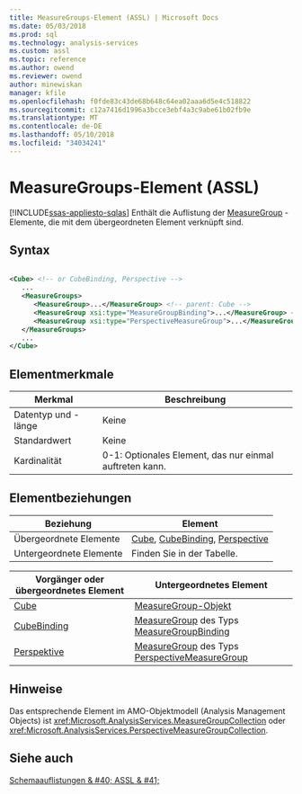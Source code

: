 ```yaml
---
title: MeasureGroups-Element (ASSL) | Microsoft Docs
ms.date: 05/03/2018
ms.prod: sql
ms.technology: analysis-services
ms.custom: assl
ms.topic: reference
ms.author: owend
ms.reviewer: owend
author: minewiskan
manager: kfile
ms.openlocfilehash: f0fde83c43de68b648c64ea02aaa6d5e4c518822
ms.sourcegitcommit: c12a7416d1996a3bcce3ebf4a3c9abe61b02fb9e
ms.translationtype: MT
ms.contentlocale: de-DE
ms.lasthandoff: 05/10/2018
ms.locfileid: "34034241"
---
```

# <a name="measuregroups-element-assl"></a>MeasureGroups-Element (ASSL)
[!INCLUDE[ssas-appliesto-sqlas](../../../includes/ssas-appliesto-sqlas.md)]
  Enthält die Auflistung der [MeasureGroup](../../../analysis-services/scripting/objects/measuregroup-element-assl.md) -Elemente, die mit dem übergeordneten Element verknüpft sind.  
  
## <a name="syntax"></a>Syntax  
  
```xml  
  
<Cube> <!-- or CubeBinding, Perspective -->  
   ...  
   <MeasureGroups>  
      <MeasureGroup>...</MeasureGroup> <!-- parent: Cube -->  
      <MeasureGroup xsi:type="MeasureGroupBinding">...</MeasureGroup> <!-- parent: CubeBinding -->  
      <MeasureGroup xsi:type="PerspectiveMeasureGroup">...</MeasureGroup> <!-- parent: Perspective -->  
   </MeasureGroups>  
   ...  
</Cube>  
```  
  
## <a name="element-characteristics"></a>Elementmerkmale  
  
|Merkmal|Beschreibung|  
|--------------------|-----------------|  
|Datentyp und -länge|Keine|  
|Standardwert|Keine|  
|Kardinalität|0-1: Optionales Element, das nur einmal auftreten kann.|  
  
## <a name="element-relationships"></a>Elementbeziehungen  
  
|Beziehung|Element|  
|------------------|-------------|  
|Übergeordnete Elemente|[Cube](../../../analysis-services/scripting/objects/cube-element-assl.md), [CubeBinding](../../../analysis-services/scripting/data-type/cubebinding-data-type-out-of-line-assl.md), [Perspective](../../../analysis-services/scripting/objects/perspective-element-assl.md)|  
|Untergeordnete Elemente|Finden Sie in der Tabelle.|  
  
|Vorgänger oder übergeordnetes Element|Untergeordnetes Element|  
|------------------------|-------------------|  
|[Cube](../../../analysis-services/scripting/objects/cube-element-assl.md)|[MeasureGroup-Objekt](../../../analysis-services/scripting/objects/measuregroup-element-assl.md)|  
|[CubeBinding](../../../analysis-services/scripting/data-type/cubebinding-data-type-out-of-line-assl.md)|[MeasureGroup](../../../analysis-services/scripting/objects/measuregroup-element-assl.md) des Typs [MeasureGroupBinding](../../../analysis-services/scripting/data-type/measuregroupbinding-data-type-assl.md)|  
|[Perspektive](../../../analysis-services/scripting/objects/perspective-element-assl.md)|[MeasureGroup](../../../analysis-services/scripting/objects/measuregroup-element-assl.md) des Typs [PerspectiveMeasureGroup](../../../analysis-services/scripting/data-type/perspectivemeasuregroup-data-type-assl.md)|  
  
## <a name="remarks"></a>Hinweise  
 Das entsprechende Element im AMO-Objektmodell (Analysis Management Objects) ist <xref:Microsoft.AnalysisServices.MeasureGroupCollection> oder <xref:Microsoft.AnalysisServices.PerspectiveMeasureGroupCollection>.  
  
## <a name="see-also"></a>Siehe auch  
 [Schemaauflistungen & #40; ASSL & #41;](../../../analysis-services/scripting/collections/collections-assl.md)  
  
  
